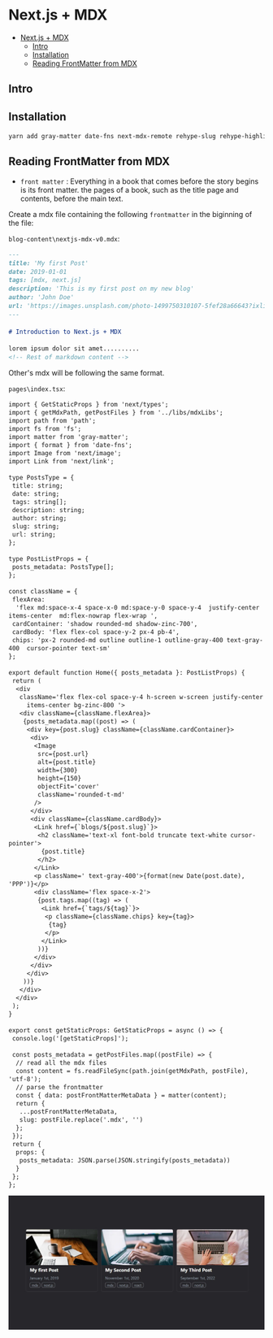 
# Next.js + MDX

- [Next.js + MDX](#nextjs--mdx)
  - [Intro](#intro)
  - [Installation](#installation)
  - [Reading FrontMatter from MDX](#reading-frontmatter-from-mdx)

## Intro

## Installation

```bash
yarn add gray-matter date-fns next-mdx-remote rehype-slug rehype-highlight highlight.js   
```

## Reading FrontMatter from MDX

- `front matter` : Everything in a book that comes before the story begins is its front matter. the pages of a book, such as the title page and contents, before the main text.

Create a mdx file containing the following `frontmatter` in the biginning of the file:

`blog-content\nextjs-mdx-v0.mdx`:

```md
---
title: 'My first Post'
date: 2019-01-01
tags: [mdx, next.js]
description: 'This is my first post on my new blog'
author: 'John Doe'
url: 'https://images.unsplash.com/photo-1499750310107-5fef28a66643?ixlib=rb-1.2.1&ixid=MnwxMjA3fDB8MHxwaG90by1wYWdlfHx8fGVufDB8fHx8&auto=format&fit=crop&w=870&q=80'
---

# Introduction to Next.js + MDX

lorem ipsum dolor sit amet..........
<!-- Rest of markdown content -->

```

Other's mdx will be following the same format.

`pages\index.tsx`:

```tsx
import { GetStaticProps } from 'next/types';
import { getMdxPath, getPostFiles } from '../libs/mdxLibs';
import path from 'path';
import fs from 'fs';
import matter from 'gray-matter';
import { format } from 'date-fns';
import Image from 'next/image';
import Link from 'next/link';

type PostsType = {
 title: string;
 date: string;
 tags: string[];
 description: string;
 author: string;
 slug: string;
 url: string;
};

type PostListProps = {
 posts_metadata: PostsType[];
};

const className = {
 flexArea:
  'flex md:space-x-4 space-x-0 md:space-y-0 space-y-4  justify-center items-center  md:flex-nowrap flex-wrap ',
 cardContainer: 'shadow rounded-md shadow-zinc-700',
 cardBody: 'flex flex-col space-y-2 px-4 pb-4',
 chips: 'px-2 rounded-md outline outline-1 outline-gray-400 text-gray-400  cursor-pointer text-sm'
};

export default function Home({ posts_metadata }: PostListProps) {
 return (
  <div
   className='flex flex-col space-y-4 h-screen w-screen justify-center
     items-center bg-zinc-800 '>
   <div className={className.flexArea}>
    {posts_metadata.map((post) => (
     <div key={post.slug} className={className.cardContainer}>
      <div>
       <Image
        src={post.url}
        alt={post.title}
        width={300}
        height={150}
        objectFit='cover'
        className='rounded-t-md'
       />
      </div>
      <div className={className.cardBody}>
       <Link href={`blogs/${post.slug}`}>
        <h2 className='text-xl font-bold truncate text-white cursor-pointer'>
         {post.title}
        </h2>
       </Link>
       <p className=' text-gray-400'>{format(new Date(post.date), 'PPP')}</p>
       <div className='flex space-x-2'>
        {post.tags.map((tag) => (
         <Link href={`tags/${tag}`}>
          <p className={className.chips} key={tag}>
           {tag}
          </p>
         </Link>
        ))}
       </div>
      </div>
     </div>
    ))}
   </div>
  </div>
 );
}

export const getStaticProps: GetStaticProps = async () => {
 console.log('[getStaticProps]');

 const posts_metadata = getPostFiles.map((postFile) => {
  // read all the mdx files
  const content = fs.readFileSync(path.join(getMdxPath, postFile), 'utf-8');
  // parse the frontmatter
  const { data: postFrontMatterMetaData } = matter(content);
  return {
   ...postFrontMatterMetaData,
   slug: postFile.replace('.mdx', '')
  };
 });
 return {
  props: {
   posts_metadata: JSON.parse(JSON.stringify(posts_metadata))
  }
 };
};

```

<div align="center">
<img src="img/fmatter.jpg" alt="fmatter.jpg" width="800px">
</div>
